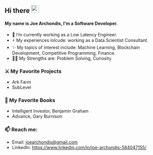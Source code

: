 ## Hi there <img src="https://media.giphy.com/media/hvRJCLFzcasrR4ia7z/giphy.gif" width="25px">

<!--
**Arkhamides/Arkhamides** is a ✨ _special_ ✨ repository because its `README.md` (this file) appears on your GitHub profile.

Here are some ideas to get you started:

- 🔭 I’m currently working on ...
- 🌱 I’m currently learning ...
- 👯 I’m looking to collaborate on ...
- 🤔 I’m looking for help with ...
- 💬 Ask me about ...
- 📫 How to reach me: ...
- 😄 Pronouns: ...
- ⚡ Fun fact: ...
-->

#### My name is Joe Archondis, I'm a Software Developer.

- 🔭 I’m currently working as a Low Latency Engineer.
- ⚡ My experiences inlcude: working as a Data Scientist Consultant.
- ✨ My topics of interest include: Machine Learning, Blockchain Development, Competitive Programming, Finance.
- :weight_lifting_man: My Strengths are: Problem Solving, Curiosity


### :crossed_swords: My Favorite Projects
- Ark Farm
- SubLevel


### :book: My Favorite Books
- Intelligent Investor, Benjamin Graham
- Advance, Gary Burnison

### 📫 Reach me: 
- Email: joearchondis@gmail.com
- LinkedIn: https://www.linkedin.com/in/joe-archondis-584047155/
